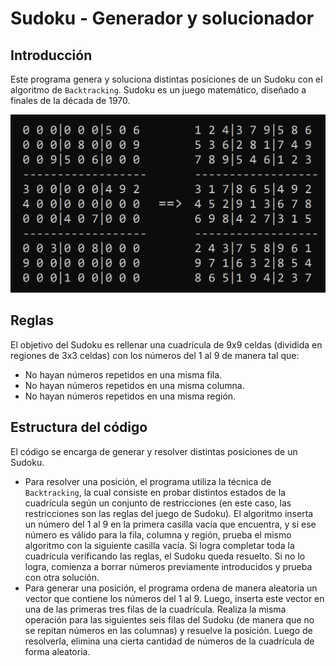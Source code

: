 # Sudoku - Generador y solucionador
## Introducción
Este programa genera y soluciona distintas posiciones de un Sudoku con el algoritmo de `Backtracking`.
Sudoku es un juego matemático, diseñado a finales de la década de 1970.

![MostrarImg1](readme-src/Sudoku.png)

## Reglas
El objetivo del Sudoku es rellenar una cuadrícula de 9x9 celdas (dividida en regiones de 3x3 celdas) con los números del 1 al 9 de manera tal que:
- No hayan números repetidos en una misma fila.
- No hayan números repetidos en una misma columna.
- No hayan números repetidos en una misma región.
  
## Estructura del código
El código se encarga de generar y resolver distintas posiciones de un Sudoku.
- Para resolver una posición, el programa utiliza la técnica de `Backtracking`, la cual consiste en probar distintos estados de la cuadrícula según un conjunto de restricciones (en este caso, las restricciones son las reglas del juego de Sudoku). El algoritmo inserta un número del 1 al 9 en la primera casilla vacía que encuentra, y si ese número es válido para la fila, columna y región, prueba el mismo algoritmo con la siguiente casilla vacía. Si logra completar toda la cuadrícula verificando las reglas, el Sudoku queda resuelto. Si no lo logra, comienza a borrar números previamente introducidos y prueba con otra solución.
- Para generar una posición, el programa ordena de manera aleatoria un vector que contiene los números del 1 al 9. Luego, inserta este vector en una de las primeras tres filas de la cuadrícula. Realiza la misma operación para las siguientes seis filas del Sudoku (de manera que no se repitan números en las columnas) y resuelve la posición. Luego de resolverla, elimina una cierta cantidad de números de la cuadrícula de forma aleatoria.
